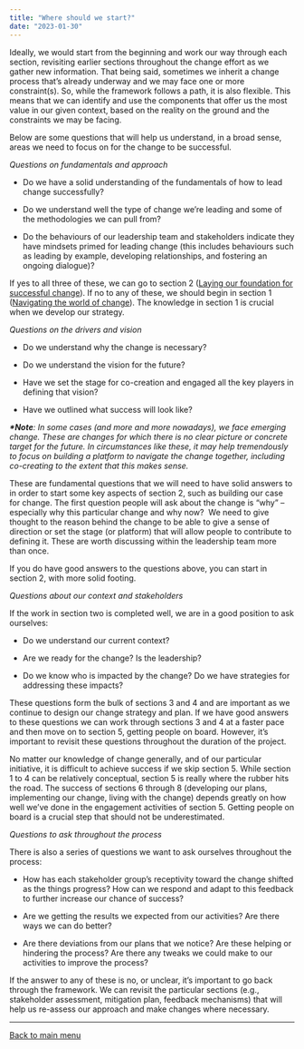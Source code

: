 ```yaml
---
title: "Where should we start?"
date: "2023-01-30"
---
```


Ideally, we would start from the beginning and work our way through each section, revisiting earlier sections throughout the change effort as we gather new information. That being said, sometimes we inherit a change process that’s already underway and we may face one or more constraint(s). So, while the framework follows a path, it is also flexible. This means that we can identify and use the components that offer us the most value in our given context, based on the reality on the ground and the constraints we may be facing.

Below are some questions that will help us understand, in a broad sense, areas we need to focus on for the change to be successful.

_Questions on fundamentals and approach_

- Do we have a solid understanding of the fundamentals of how to lead change successfully?

- Do we understand well the type of change we’re leading and some of the methodologies we can pull from?

- Do the behaviours of our leadership team and stakeholders indicate they have mindsets primed for leading change (this includes behaviours such as leading by example, developing relationships, and fostering an ongoing dialogue)?

If yes to all three of these, we can go to section 2 ([Laying our foundation for successful change](https://articles.alpha.canada.ca/framework-for-leading-change/?page_id=201)). If no to any of these, we should begin in section 1 ([Navigating the world of change](https://articles.alpha.canada.ca/framework-for-leading-change/?page_id=116)). The knowledge in section 1 is crucial when we develop our strategy.

_Questions on the drivers and vision_

- Do we understand why the change is necessary?

- Do we understand the vision for the future?

- Have we set the stage for co-creation and engaged all the key players in defining that vision?

- Have we outlined what success will look like?

**_\*Note_**_: In some cases (and more and more nowadays), we face emerging change. These are changes for which there is no clear picture or concrete target for the future. In circumstances like these, it may help tremendously to focus on building a platform to navigate the change together, including co-creating to the extent that this makes sense._

These are fundamental questions that we will need to have solid answers to in order to start some key aspects of section 2, such as building our case for change. The first question people will ask about the change is “why” – especially why this particular change and why now?  We need to give thought to the reason behind the change to be able to give a sense of direction or set the stage (or platform) that will allow people to contribute to defining it. These are worth discussing within the leadership team more than once.

If you do have good answers to the questions above, you can start in section 2, with more solid footing.

_Questions about our context and stakeholders_

If the work in section two is completed well, we are in a good position to ask ourselves:

- Do we understand our current context?

- Are we ready for the change? Is the leadership?

- Do we know who is impacted by the change? Do we have strategies for addressing these impacts?

These questions form the bulk of sections 3 and 4 and are important as we continue to design our change strategy and plan. If we have good answers to these questions we can work through sections 3 and 4 at a faster pace and then move on to section 5, getting people on board. However, it’s important to revisit these questions throughout the duration of the project.

No matter our knowledge of change generally, and of our particular initiative, it is difficult to achieve success if we skip section 5. While section 1 to 4 can be relatively conceptual, section 5 is really where the rubber hits the road. The success of sections 6 through 8 (developing our plans, implementing our change, living with the change) depends greatly on how well we’ve done in the engagement activities of section 5. Getting people on board is a crucial step that should not be underestimated.

_Questions to ask throughout the process_

There is also a series of questions we want to ask ourselves throughout the process:

- How has each stakeholder group’s receptivity toward the change shifted as the things progress? How can we respond and adapt to this feedback to further increase our chance of success?

- Are we getting the results we expected from our activities? Are there ways we can do better?

- Are there deviations from our plans that we notice? Are these helping or hindering the process? Are there any tweaks we could make to our activities to improve the process?

If the answer to any of these is no, or unclear, it’s important to go back through the framework. We can revisit the particular sections (e.g., stakeholder assessment, mitigation plan, feedback mechanisms) that will help us re-assess our approach and make changes where necessary.

* * *

[Back to main menu](https://articles.alpha.canada.ca/framework-for-leading-change/?page_id=3)
